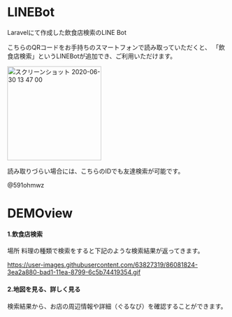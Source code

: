 # LINEBot 

Laravelにて作成した飲食店検索のLINE Bot

こちらのQRコードをお手持ちのスマートフォンで読み取っていただくと、
「飲食店検索」というLINEBotが追加でき、ご利用いただけます。

<img width="215" alt="スクリーンショット 2020-06-30 13 47 00" src="https://user-images.githubusercontent.com/63827319/86084664-63e6e500-bad8-11ea-8fd7-bb0527e44382.png">

読み取りづらい場合には、こちらのIDでも友達検索が可能です。

@591ohmwz

# DEMOview
#### 1.飲食店検索
場所 料理の種類で検索をすると下記のような検索結果が返ってきます。

https://user-images.githubusercontent.com/63827319/86081824-3ea2a880-bad1-11ea-8799-6c5b74419354.gif

#### 2.地図を見る、詳しく見る
検索結果から、お店の周辺情報や詳細（ぐるなび）を確認することができます。







